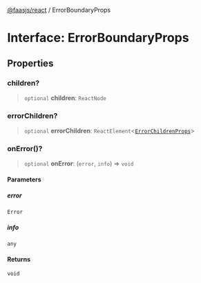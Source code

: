 [@faasjs/react](../README.md) / ErrorBoundaryProps

# Interface: ErrorBoundaryProps

## Properties

### children?

> `optional` **children**: `ReactNode`

### errorChildren?

> `optional` **errorChildren**: `ReactElement`\<[`ErrorChildrenProps`](../type-aliases/ErrorChildrenProps.md)\>

### onError()?

> `optional` **onError**: (`error`, `info`) => `void`

#### Parameters

##### error

`Error`

##### info

`any`

#### Returns

`void`
